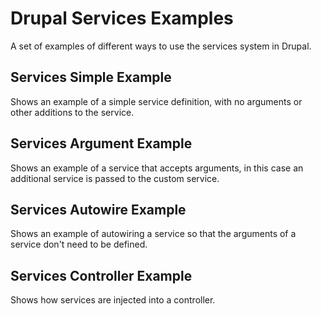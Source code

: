 # Drupal Services Examples

A set of examples of different ways to use the services system in Drupal.

## Services Simple Example

Shows an example of a simple service definition, with no arguments or other
additions to the service.

## Services Argument Example

Shows an example of a service that accepts arguments, in this case an
additional service is passed to the custom service.

## Services Autowire Example

Shows an example of autowiring a service so that the arguments of a service
don't need to be defined.

## Services Controller Example

Shows how services are injected into a controller.
